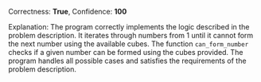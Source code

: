 Correctness: **True**, Confidence: **100**

Explanation: The program correctly implements the logic described in the problem description. It iterates through numbers from 1 until it cannot form the next number using the available cubes. The function `can_form_number` checks if a given number can be formed using the cubes provided. The program handles all possible cases and satisfies the requirements of the problem description.